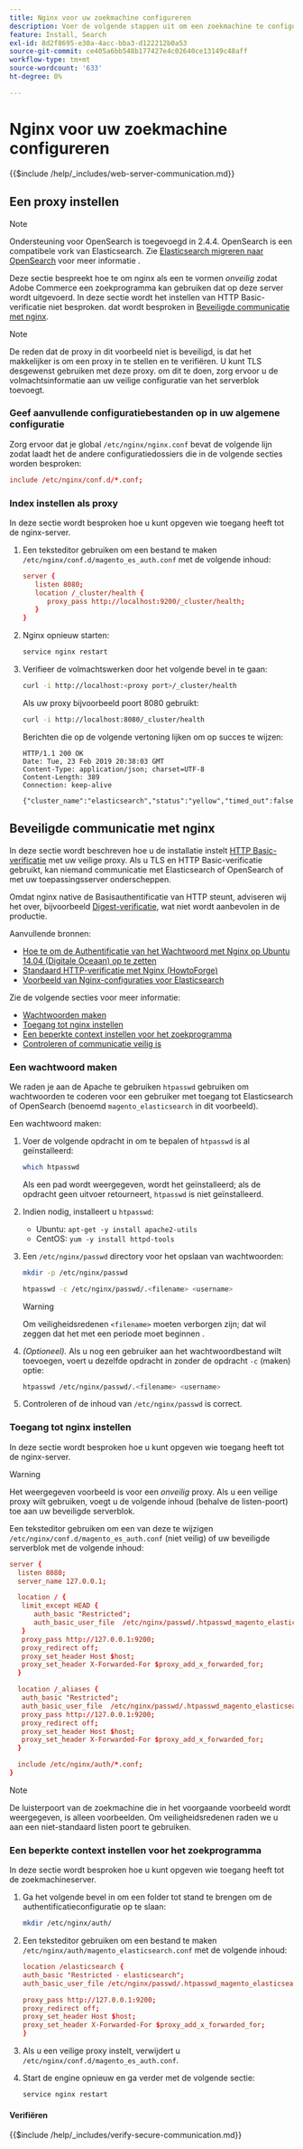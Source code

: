 ```yaml
---
title: Nginx voor uw zoekmachine configureren
description: Voer de volgende stappen uit om een zoekmachine te configureren met de Nginx-webserver voor installaties in de bedrijfsruimten van Adobe Commerce en Magento Open Source.
feature: Install, Search
exl-id: 8d2f8695-e30a-4acc-bba3-d122212b0a53
source-git-commit: ce405a6bb548b177427e4c02640ce13149c48aff
workflow-type: tm+mt
source-wordcount: '633'
ht-degree: 0%

---
```


# Nginx voor uw zoekmachine configureren

{{$include /help/_includes/web-server-communication.md}}

## Een proxy instellen

>[!NOTE]
>
>Ondersteuning voor OpenSearch is toegevoegd in 2.4.4. OpenSearch is een compatibele vork van Elasticsearch. Zie [Elasticsearch migreren naar OpenSearch](../../../upgrade/prepare/opensearch-migration.md) voor meer informatie .

Deze sectie bespreekt hoe te om nginx als een te vormen *onveilig* zodat Adobe Commerce een zoekprogramma kan gebruiken dat op deze server wordt uitgevoerd. In deze sectie wordt het instellen van HTTP Basic-verificatie niet besproken. dat wordt besproken in [Beveiligde communicatie met nginx](#secure-communication-with-nginx).

>[!NOTE]
>
>De reden dat de proxy in dit voorbeeld niet is beveiligd, is dat het makkelijker is om een proxy in te stellen en te verifiëren. U kunt TLS desgewenst gebruiken met deze proxy. om dit te doen, zorg ervoor u de volmachtsinformatie aan uw veilige configuratie van het serverblok toevoegt.

### Geef aanvullende configuratiebestanden op in uw algemene configuratie

Zorg ervoor dat je global `/etc/nginx/nginx.conf` bevat de volgende lijn zodat laadt het de andere configuratiedossiers die in de volgende secties worden besproken:

```conf
include /etc/nginx/conf.d/*.conf;
```

### Index instellen als proxy

In deze sectie wordt besproken hoe u kunt opgeven wie toegang heeft tot de nginx-server.

1. Een teksteditor gebruiken om een bestand te maken `/etc/nginx/conf.d/magento_es_auth.conf` met de volgende inhoud:

   ```conf
   server {
      listen 8080;
      location /_cluster/health {
         proxy_pass http://localhost:9200/_cluster/health;
      }
   }
   ```

1. Nginx opnieuw starten:

   ```bash
   service nginx restart
   ```

1. Verifieer de volmachtswerken door het volgende bevel in te gaan:

   ```bash
   curl -i http://localhost:<proxy port>/_cluster/health
   ```

   Als uw proxy bijvoorbeeld poort 8080 gebruikt:

   ```bash
   curl -i http://localhost:8080/_cluster/health
   ```

   Berichten die op de volgende vertoning lijken om op succes te wijzen:

   ```terminal
   HTTP/1.1 200 OK
   Date: Tue, 23 Feb 2019 20:38:03 GMT
   Content-Type: application/json; charset=UTF-8
   Content-Length: 389
   Connection: keep-alive
   
   {"cluster_name":"elasticsearch","status":"yellow","timed_out":false,"number_of_nodes":1,"number_of_data_nodes":1,"active_primary_shards":5,"active_shards":5,"relocating_shards":0,"initializing_shards":0,"unassigned_shards":5,"delayed_unassigned_shards":0,"number_of_pending_tasks":0,"number_of_in_flight_fetch":0,"task_max_waiting_in_queue_millis":0,"active_shards_percent_as_number":50.0}
   ```

## Beveiligde communicatie met nginx

In deze sectie wordt beschreven hoe u de installatie instelt [HTTP Basic-verificatie](https://nginx.org/en/docs/http/ngx_http_auth_basic_module.html) met uw veilige proxy. Als u TLS en HTTP Basic-verificatie gebruikt, kan niemand communicatie met Elasticsearch of OpenSearch of met uw toepassingsserver onderscheppen.

Omdat nginx native de Basisauthentificatie van HTTP steunt, adviseren wij het over, bijvoorbeeld [Digest-verificatie](https://www.nginx.com/resources/wiki/modules/auth_digest/), wat niet wordt aanbevolen in de productie.

Aanvullende bronnen:

* [Hoe te om de Authentificatie van het Wachtwoord met Nginx op Ubuntu 14.04 (Digitale Oceaan) op te zetten](https://www.digitalocean.com/community/tutorials/how-to-set-up-password-authentication-with-nginx-on-ubuntu-14-04)
* [Standaard HTTP-verificatie met Nginx (HowtoForge)](https://www.howtoforge.com/basic-http-authentication-with-nginx)
* [Voorbeeld van Nginx-configuraties voor Elasticsearch](https://gist.github.com/karmi/b0a9b4c111ed3023a52d)

Zie de volgende secties voor meer informatie:

* [Wachtwoorden maken](#create-a-password)
* [Toegang tot nginx instellen](#set-up-access-to-nginx)
* [Een beperkte context instellen voor het zoekprogramma](#set-up-a-restricted-context-for-the-search-engine)
* [Controleren of communicatie veilig is](#secure-communication-with-nginx)

### Een wachtwoord maken

We raden je aan de Apache te gebruiken `htpasswd` gebruiken om wachtwoorden te coderen voor een gebruiker met toegang tot Elasticsearch of OpenSearch (benoemd `magento_elasticsearch` in dit voorbeeld).

Een wachtwoord maken:

1. Voer de volgende opdracht in om te bepalen of `htpasswd` is al geïnstalleerd:

   ```bash
   which htpasswd
   ```

   Als een pad wordt weergegeven, wordt het geïnstalleerd; als de opdracht geen uitvoer retourneert, `htpasswd` is niet geïnstalleerd.

1. Indien nodig, installeert u `htpasswd`:

   * Ubuntu: `apt-get -y install apache2-utils`
   * CentOS: `yum -y install httpd-tools`

1. Een `/etc/nginx/passwd` directory voor het opslaan van wachtwoorden:

   ```bash
   mkdir -p /etc/nginx/passwd
   ```

   ```bash
   htpasswd -c /etc/nginx/passwd/.<filename> <username>
   ```

   >[!WARNING]
   >
   >Om veiligheidsredenen `<filename>` moeten verborgen zijn; dat wil zeggen dat het met een periode moet beginnen .

1. *(Optioneel).* Als u nog een gebruiker aan het wachtwoordbestand wilt toevoegen, voert u dezelfde opdracht in zonder de opdracht `-c` (maken) optie:

   ```bash
   htpasswd /etc/nginx/passwd/.<filename> <username>
   ```

1. Controleren of de inhoud van `/etc/nginx/passwd` is correct.

### Toegang tot nginx instellen

In deze sectie wordt besproken hoe u kunt opgeven wie toegang heeft tot de nginx-server.

>[!WARNING]
>
>Het weergegeven voorbeeld is voor een *onveilig* proxy. Als u een veilige proxy wilt gebruiken, voegt u de volgende inhoud (behalve de listen-poort) toe aan uw beveiligde serverblok.

Een teksteditor gebruiken om een van deze te wijzigen `/etc/nginx/conf.d/magento_es_auth.conf` (niet veilig) of uw beveiligde serverblok met de volgende inhoud:

```conf
server {
  listen 8080;
  server_name 127.0.0.1;

  location / {
   limit_except HEAD {
      auth_basic "Restricted";
      auth_basic_user_file  /etc/nginx/passwd/.htpasswd_magento_elasticsearch;
   }
   proxy_pass http://127.0.0.1:9200;
   proxy_redirect off;
   proxy_set_header Host $host;
   proxy_set_header X-Forwarded-For $proxy_add_x_forwarded_for;
  }

  location /_aliases {
   auth_basic "Restricted";
   auth_basic_user_file  /etc/nginx/passwd/.htpasswd_magento_elasticsearch;
   proxy_pass http://127.0.0.1:9200;
   proxy_redirect off;
   proxy_set_header Host $host;
   proxy_set_header X-Forwarded-For $proxy_add_x_forwarded_for;
  }

  include /etc/nginx/auth/*.conf;
}
```

>[!NOTE]
>
>De luisterpoort van de zoekmachine die in het voorgaande voorbeeld wordt weergegeven, is alleen voorbeelden. Om veiligheidsredenen raden we u aan een niet-standaard listen poort te gebruiken.

### Een beperkte context instellen voor het zoekprogramma

In deze sectie wordt besproken hoe u kunt opgeven wie toegang heeft tot de zoekmachineserver.

1. Ga het volgende bevel in om een folder tot stand te brengen om de authentificatieconfiguratie op te slaan:

   ```bash
   mkdir /etc/nginx/auth/
   ```

1. Een teksteditor gebruiken om een bestand te maken `/etc/nginx/auth/magento_elasticsearch.conf` met de volgende inhoud:

   ```conf
   location /elasticsearch {
   auth_basic "Restricted - elasticsearch";
   auth_basic_user_file /etc/nginx/passwd/.htpasswd_magento_elasticsearch;
   
   proxy_pass http://127.0.0.1:9200;
   proxy_redirect off;
   proxy_set_header Host $host;
   proxy_set_header X-Forwarded-For $proxy_add_x_forwarded_for;
   }
   ```

1. Als u een veilige proxy instelt, verwijdert u `/etc/nginx/conf.d/magento_es_auth.conf`.
1. Start de engine opnieuw en ga verder met de volgende sectie:

   ```bash
   service nginx restart
   ```

#### Verifiëren

{{$include /help/_includes/verify-secure-communication.md}}
